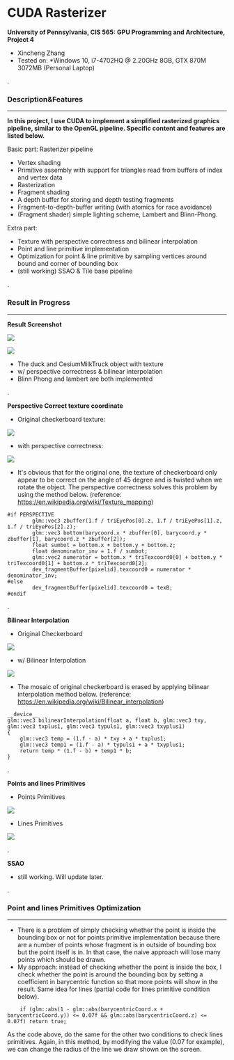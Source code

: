 CUDA Rasterizer
================

**University of Pennsylvania, CIS 565: GPU Programming and Architecture, Project 4**

* Xincheng Zhang
* Tested on:
  *Windows 10, i7-4702HQ @ 2.20GHz 8GB, GTX 870M 3072MB (Personal Laptop)

.
### Description&Features
-------------
**In this project, I use CUDA to implement a simplified rasterized graphics pipeline, similar to the OpenGL pipeline. Specific content and features are listed below.**

Basic part: Rasterizer pipeline
* Vertex shading
* Primitive assembly with support for triangles read from buffers of index and vertex data
* Rasterization
* Fragment shading
* A depth buffer for storing and depth testing fragments
* Fragment-to-depth-buffer writing (with atomics for race avoidance)
* (Fragment shader) simple lighting scheme, Lambert and Blinn-Phong.

Extra part:
* Texture with perspective correctness and bilinear interpolation
* Point and line primitive implementation 
* Optimization for point & line primitive by sampling vertices around bound and corner of bounding box
* (still working) SSAO & Tile base pipeline


.
### Result in Progress
-------------
**Result Screenshot**

![](https://github.com/XinCastle/Project4-CUDA-Rasterizer/blob/master/renders/Overall%20sample1.gif)

![](https://github.com/XinCastle/Project4-CUDA-Rasterizer/blob/master/renders/Overall%20Sample2.gif)
* The duck and CesiumMilkTruck object with texture
* w/ perspective correctness & bilinear interpolation
* Blinn Phong and lambert are both implemented

.

**Perspective Correct texture coordinate**
* Original checkerboard texture:

![](https://github.com/XinCastle/Project4-CUDA-Rasterizer/blob/master/renders/No%20Bilinear%20Interpolation.png)

* with perspective correctness:

![](https://github.com/XinCastle/Project4-CUDA-Rasterizer/blob/master/renders/With%20perspective%20correction.gif)
* It's obvious that for the original one, the texture of checkerboard only appear to be correct on the angle of 45 degree and is twisted when we rotate the object. The perspective correctness solves this problem by using the method below. (reference: https://en.wikipedia.org/wiki/Texture_mapping)
```
#if PERSPECTIVE
    	glm::vec3 zbuffer(1.f / triEyePos[0].z, 1.f / triEyePos[1].z, 1.f / triEyePos[2].z);
    	glm::vec3 bottom(barycoord.x * zbuffer[0], barycoord.y * zbuffer[1], barycoord.z * zbuffer[2]);
    	float sumbot = bottom.x + bottom.y + bottom.z;
    	float denominator_inv = 1.f / sumbot;		
    	glm::vec2 numerator = bottom.x * triTexcoord0[0] + bottom.y * triTexcoord0[1] + bottom.z * triTexcoord0[2];	
    	dev_fragmentBuffer[pixelid].texcoord0 = numerator * denominator_inv;
#else
		dev_fragmentBuffer[pixelid].texcoord0 = texB;
#endif
```

.

**Bilinear Interpolation**

* Original Checkerboard  

![](https://github.com/XinCastle/Project4-CUDA-Rasterizer/blob/master/renders/Without%20Perspective%20correction.gif)    

*  w/ Bilinear Interpolation

![](https://github.com/XinCastle/Project4-CUDA-Rasterizer/blob/master/renders/Has%20Bilinear%20Interpolation.png)

* The mosaic of original checkerboard is erased by applying bilinear interpolation method below. (reference: https://en.wikipedia.org/wiki/Bilinear_interpolation)
```
__device__
glm::vec3 bilinearInterpolation(float a, float b, glm::vec3 txy, glm::vec3 txplus1, glm::vec3 typuls1, glm::vec3 txyplus1) 
{
	glm::vec3 temp = (1.f - a) * txy + a * txplus1;
	glm::vec3 temp1 = (1.f - a) * typuls1 + a * txyplus1;
	return temp * (1.f - b) + temp1 * b;
}
```

.


**Points and lines Primitives**
* Points Primitives

![](https://github.com/XinCastle/Project4-CUDA-Rasterizer/blob/master/renders/Point%20example.gif)

* Lines Primitives

![](https://github.com/XinCastle/Project4-CUDA-Rasterizer/blob/master/renders/line%20example.gif)

.

**SSAO**
* still working. Will update later.

.

### Point and lines Primitives Optimization
-------------
* There is a problem of simply checking whether the point is inside the bounding box or not for points primitive implementation because there are a number of points whose fragment is in outside of bounding box but the point itself is in. In that case, the naive approach will lose many points which should be drawn.
* My approach: instead of checking whether the point is inside the box, I check whether the point is around the bounding box by setting a coefficient in barycentric function so that more points will show in the result. Same idea for lines (partial code for lines primitive condition below).
```
	if (glm::abs(1 - glm::abs(barycentricCoord.x + barycentricCoord.y)) <= 0.07f && glm::abs(barycentricCoord.z) <= 0.07f) return true;
```
As the code above, do the same for the other two conditions to check lines primitives. Again, in this method, by modifying the value (0.07 for example), we can change the radius of the line we draw shown on the screen.